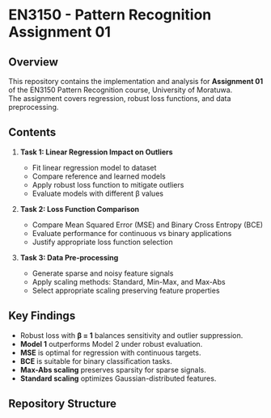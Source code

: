# EN3150 - Pattern Recognition Assignment 01

## Overview
This repository contains the implementation and analysis for **Assignment 01** of the EN3150 Pattern Recognition course, University of Moratuwa.  
The assignment covers regression, robust loss functions, and data preprocessing.

## Contents
1. **Task 1: Linear Regression Impact on Outliers**
   - Fit linear regression model to dataset
   - Compare reference and learned models
   - Apply robust loss function to mitigate outliers
   - Evaluate models with different β values

2. **Task 2: Loss Function Comparison**
   - Compare Mean Squared Error (MSE) and Binary Cross Entropy (BCE)
   - Evaluate performance for continuous vs binary applications
   - Justify appropriate loss function selection

3. **Task 3: Data Pre-processing**
   - Generate sparse and noisy feature signals
   - Apply scaling methods: Standard, Min-Max, and Max-Abs
   - Select appropriate scaling preserving feature properties

## Key Findings
- Robust loss with **β = 1** balances sensitivity and outlier suppression.
- **Model 1** outperforms Model 2 under robust evaluation.
- **MSE** is optimal for regression with continuous targets.
- **BCE** is suitable for binary classification tasks.
- **Max-Abs scaling** preserves sparsity for sparse signals.
- **Standard scaling** optimizes Gaussian-distributed features.

## Repository Structure
